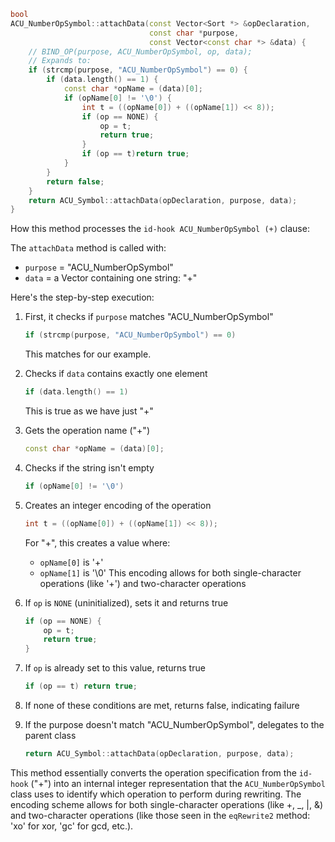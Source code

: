```c++
bool  
ACU_NumberOpSymbol::attachData(const Vector<Sort *> &opDeclaration,  
                               const char *purpose,  
                               const Vector<const char *> &data) {  
    // BIND_OP(purpose, ACU_NumberOpSymbol, op, data);  
    // Expands to:    
    if (strcmp(purpose, "ACU_NumberOpSymbol") == 0) {  
        if (data.length() == 1) {  
            const char *opName = (data)[0];  
            if (opName[0] != '\0') {  
                int t = ((opName[0]) + ((opName[1]) << 8));  
                if (op == NONE) {  
                    op = t;  
                    return true;  
                }  
                if (op == t)return true;  
            }  
        }  
        return false;  
    }  
    return ACU_Symbol::attachData(opDeclaration, purpose, data);  
}
```

How this method processes the `id-hook ACU_NumberOpSymbol (+)` clause:

The `attachData` method is called with:

- `purpose` = "ACU_NumberOpSymbol"
- `data` = a Vector containing one string: "+"

Here's the step-by-step execution:

1. First, it checks if `purpose` matches "ACU_NumberOpSymbol"

   ```c++
   if (strcmp(purpose, "ACU_NumberOpSymbol") == 0)
   ```

   This matches for our example.

2. Checks if `data` contains exactly one element

   ```c++
   if (data.length() == 1)
   ```

   This is true as we have just "+"

3. Gets the operation name ("+")

   ```c++
   const char *opName = (data)[0];
   ```

4. Checks if the string isn't empty

   ```c++
   if (opName[0] != '\0')
   ```

5. Creates an integer encoding of the operation

   ```c++
   int t = ((opName[0]) + ((opName[1]) << 8));
   ```

   For "+", this creates a value where:

   - `opName[0]` is '+'
   - `opName[1]` is '\0'
   This encoding allows for both single-character operations (like '+') and two-character operations

6. If `op` is `NONE` (uninitialized), sets it and returns true

   ```c++
   if (op == NONE) {
       op = t;
       return true;
   }
   ```

7. If `op` is already set to this value, returns true

   ```c++
   if (op == t) return true;
   ```

8. If none of these conditions are met, returns false, indicating failure
9. If the purpose doesn't match "ACU_NumberOpSymbol", delegates to the parent class

   ```c++
   return ACU_Symbol::attachData(opDeclaration, purpose, data);
   ```

This method essentially converts the operation specification from the `id-hook` ("+") into an internal integer representation that the `ACU_NumberOpSymbol` class uses to identify which operation to perform during rewriting. The encoding scheme allows for both single-character operations (like +, \_, |, &) and two-character operations (like those seen in the `eqRewrite2` method: 'xo' for xor, 'gc' for gcd, etc.).
